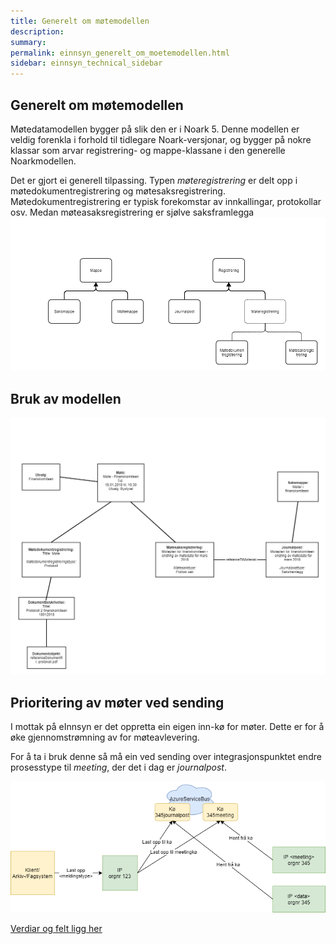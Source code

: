 ```yaml
---
title: Generelt om møtemodellen
description:
summary:
permalink: einnsyn_generelt_om_moetemodellen.html
sidebar: einnsyn_technical_sidebar
---
```


## Generelt om møtemodellen
Møtedatamodellen bygger på slik den er i Noark 5. Denne modellen er veldig forenkla i forhold til tidlegare Noark-versjonar, og bygger på nokre
klassar som arvar registrering- og mappe-klassane i den generelle Noarkmodellen.

Det er gjort ei generell tilpassing.  Typen *møteregistrering* er delt opp i møtedokumentregistrering og møtesaksregistrering. Møtedokumentregistrering er
typisk forekomstar av innkallingar, protokollar osv. Medan møteasaksregistrering er sjølve saksframlegga
![Overornda datamodell møter](/images/einnsyn/einnsynn_moetemodell_overordna.png)


## Bruk av modellen
![Overornda datamodell møter](/images/einnsyn/einnsyn_bruk_av_moetedatamodell.png)

## Prioritering av møter ved sending
I mottak på eInnsyn er det oppretta ein eigen inn-kø for møter. Dette er for å øke gjennomstrømning av for møteavlevering.

For å ta i bruk denne så må ein ved sending over integrasjonspunktet endre prosesstype til *meeting*, der det i dag er *journalpost*.

![Dataflyt ved overlevering](/images/einnsyn/moetekoe.png)

[Verdiar og felt ligg her](https://docs.digdir.no/eformidling_nm_message.html#einnsyn)
